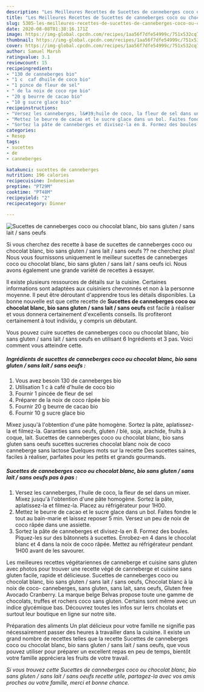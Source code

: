 ```yaml
---
description: "Les Meilleures Recettes de Sucettes de canneberges coco ou chocolat blanc, bio sans gluten / sans lait / sans oeufs"
title: "Les Meilleures Recettes de Sucettes de canneberges coco ou chocolat blanc, bio sans gluten / sans lait / sans oeufs"
slug: 5305-les-meilleures-recettes-de-sucettes-de-canneberges-coco-ou-chocolat-blanc-bio-sans-gluten-sans-lait-sans-oeufs
date: 2020-08-08T01:38:16.171Z
image: https://img-global.cpcdn.com/recipes/1aa56f7dfe54999c/751x532cq70/sucettes-de-canneberges-coco-ou-chocolat-blanc-bio-sans-gluten-sans-lait-sans-oeufs-photo-principale-de-la-recette.jpg
thumbnail: https://img-global.cpcdn.com/recipes/1aa56f7dfe54999c/751x532cq70/sucettes-de-canneberges-coco-ou-chocolat-blanc-bio-sans-gluten-sans-lait-sans-oeufs-photo-principale-de-la-recette.jpg
cover: https://img-global.cpcdn.com/recipes/1aa56f7dfe54999c/751x532cq70/sucettes-de-canneberges-coco-ou-chocolat-blanc-bio-sans-gluten-sans-lait-sans-oeufs-photo-principale-de-la-recette.jpg
author: Samuel Marsh
ratingvalue: 3.1
reviewcount: 15
recipeingredient:
- "130 de canneberges bio"
- "1 c  caf dhuile de coco bio"
- "1 pince de fleur de sel"
- " de la noix de coco rpe bio"
- "20 g beurre de cacao bio"
- "10 g sucre glace bio"
recipeinstructions:
- "Versez les canneberges, l&#39;huile de coco, la fleur de sel dans un mixer. Mixez jusqu&#39;à l&#39;obtention d&#39;une pâte homogène. Sortez la pâte, aplatissez-la et filmez-la. Placez au réfrigérateur pour 1H00."
- "Mettez le beurre de cacao et le sucre glace dans un bol. Faites fondre le tout au bain-marie et laissez reposer 5 min. Versez un peu de noix de coco râpée dans une assiette."
- "Sortez la pâte de canneberges et divisez-la en 8. Formez des boules. Piquez-les sur des bâtonnets à sucettes. Enrobez-en 4 dans le chocolat blanc et 4 dans la noix de coco râpée. Mettez au réfrigérateur pendant 1H00 avant de les savourer."
categories:
- Resep
tags:
- sucettes
- de
- canneberges

katakunci: sucettes de canneberges 
nutrition: 196 calories
recipecuisine: Indonesian
preptime: "PT29M"
cooktime: "PT48M"
recipeyield: "2"
recipecategory: Dinner

---
```



![Sucettes de canneberges coco ou chocolat blanc, bio sans gluten / sans lait / sans oeufs](https://img-global.cpcdn.com/recipes/1aa56f7dfe54999c/751x532cq70/sucettes-de-canneberges-coco-ou-chocolat-blanc-bio-sans-gluten-sans-lait-sans-oeufs-photo-principale-de-la-recette.jpg)

Si vous cherchez des recette à base de sucettes de canneberges coco ou chocolat blanc, bio sans gluten / sans lait / sans oeufs ?? ne cherchez plus! Nous vous fournissons uniquement le meilleur sucettes de canneberges coco ou chocolat blanc, bio sans gluten / sans lait / sans oeufs ici. Nous avons également une grande variété de recettes à essayer.

Il existe plusieurs ressources de détails sur la cuisine. Certaines informations sont adaptées aux cuisiniers chevronnés et non à la personne moyenne. Il peut être déroutant d'apprendre tous les détails disponibles. La bonne nouvelle est que cette recette de <strong> Sucettes de canneberges coco ou chocolat blanc, bio sans gluten / sans lait / sans oeufs </strong> est facile à réaliser et vous donnera certainement d'excellents conseils. Ils profiteront certainement à tout individu, y compris un débutant.

<!--inarticleads1-->

Vous pouvez cuire sucettes de canneberges coco ou chocolat blanc, bio sans gluten / sans lait / sans oeufs en utilisant 6 Ingrédients et 3 pas. Voici comment vous atteindre cette.

##### Ingrédients de sucettes de canneberges coco ou chocolat blanc, bio sans gluten / sans lait / sans oeufs :

1. Vous avez besoin 130 de canneberges bio
1. Utilisation 1 c à café d&#39;huile de coco bio
1. Fournir 1 pincée de fleur de sel
1. Préparer  de la noix de coco râpée bio
1. Fournir 20 g beurre de cacao bio
1. Fournir 10 g sucre glace bio


Mixez jusqu&#39;à l&#39;obtention d&#39;une pâte homogène. Sortez la pâte, aplatissez-la et filmez-la. Garanties sans oeufs, gluten / blé, soja, arachide, fruits à coque, lait. Sucettes de canneberges coco ou chocolat blanc, bio sans gluten sans oeufs sucettes sucreries chocolat blanc noix de coco canneberge sans lactose Quelques mots sur la recette Des sucettes saines, faciles à réaliser, parfaites pour les petits et grands gourmands. 

<!--inarticleads2-->

##### Sucettes de canneberges coco ou chocolat blanc, bio sans gluten / sans lait / sans oeufs pas à pas :

1. Versez les canneberges, l&#39;huile de coco, la fleur de sel dans un mixer. Mixez jusqu&#39;à l&#39;obtention d&#39;une pâte homogène. Sortez la pâte, aplatissez-la et filmez-la. Placez au réfrigérateur pour 1H00.
1. Mettez le beurre de cacao et le sucre glace dans un bol. Faites fondre le tout au bain-marie et laissez reposer 5 min. Versez un peu de noix de coco râpée dans une assiette.
1. Sortez la pâte de canneberges et divisez-la en 8. Formez des boules. Piquez-les sur des bâtonnets à sucettes. Enrobez-en 4 dans le chocolat blanc et 4 dans la noix de coco râpée. Mettez au réfrigérateur pendant 1H00 avant de les savourer.


Les meilleures recettes végétariennes de canneberge et cuisine sans gluten avec photos pour trouver une recette végé de canneberge et cuisine sans gluten facile, rapide et délicieuse. Sucettes de canneberges coco ou chocolat blanc, bio sans gluten / sans lait / sans oeufs, Chocolat blanc à la noix de coco- canneberges, sans gluten, sans lait, sans oeufs, Gluten free Avocado Cranberry. La marque belge Belvas propose toute une gamme de chocolats, truffes et rochers coco sans gluten. Certains sont même avec un indice glycémique bas. Découvrez toutes les infos sur lerrs chcolats et surtout leur boutique en ligne sur notre site. 

<!--inarticleads1-->

<p>
Préparation des aliments Un plat délicieux pour votre famille ne signifie pas nécessairement passer des heures à travailler dans la cuisine. Il existe un grand nombre de recettes telles que la recette Sucettes de canneberges coco ou chocolat blanc, bio sans gluten / sans lait / sans oeufs, que vous pouvez utiliser pour préparer un excellent repas en peu de temps, bientôt votre famille appréciera les fruits de votre travail.
</p>

<p>
<i>Si vous trouvez cette Sucettes de canneberges coco ou chocolat blanc, bio sans gluten / sans lait / sans oeufs recette utile, partagez-la avec vos amis proches ou votre famille, merci et bonne chance.</i>
</p>
